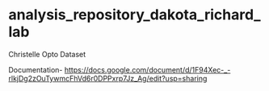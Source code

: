 # analysis_repository_dakota_richard_lab



Christelle Opto Dataset 

Documentation- https://docs.google.com/document/d/1F94Xec-_-rlkjDg2zOuTywmcFhVd6r0DPPxrp7Jz_Ag/edit?usp=sharing
